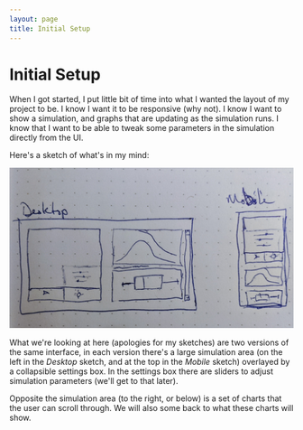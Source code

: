```yaml
---
layout: page
title: Initial Setup
---
```


# Initial Setup

When I got started, I put little bit of time into what I wanted the layout of my project to be. I know I want it to be responsive (why not). I know I want to show a simulation, and graphs that are updating as the simulation runs. I know that I want to be able to tweak some parameters in the simulation directly from the UI.

Here's a sketch of what's in my mind:

![Initial sketch of UI](images/initial-sketch.jpg)

What we're looking at here (apologies for my sketches) are two versions of the same interface, in each version there's a large simulation area (on the left in the _Desktop_ sketch, and at the top in the _Mobile_ sketch) overlayed by a collapsible settings box. In the settings box there are sliders to adjust simulation parameters (we'll get to that later).

Opposite the simulation area (to the right, or below) is a set of charts that the user can scroll through. We will also some back to what these charts will show.